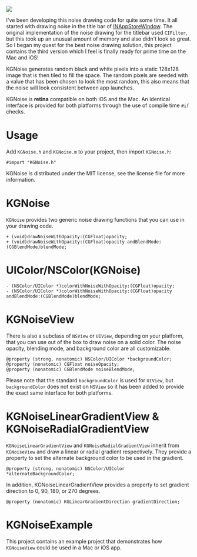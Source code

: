 ![](https://raw.github.com/kgn/KGNoise/master/screenshot.jpg)

I've been developing this noise drawing code for quite some time. It all started with drawing noise in the title bar of [INAppStoreWindow](https://github.com/indragiek/INAppStoreWindow). The original implementation of the noise drawing for the titlebar used `CIFilter`, but this took up an unusual amount of memory and also didn't look so great. So I began my quest for the best noise drawing solution, this project contains the third version which I feel is finally ready for prime time on the Mac and iOS! 

KGNoise generates random black and white pixels into a static 128x128 image that is then tiled to fill the space. The random pixels are seeded with a value that has been chosen to look the most random, this also means that the noise will look consistent between app launches.

KGNoise is **retina** compatible on both iOS and the Mac. An identical interface is provided for both platforms through the use of compile time `#if` checks.

# Usage

Add `KGNoise.h` and `KGNoise.m` to your project, then import `KGNoise.h`:

```obj-c
#import "KGNoise.h"
```

KGNoise is distributed under the MIT license, see the license file for more information.

# KGNoise

`KGNoise` provides two generic noise drawing functions that you can use in your drawing code.

```obj-c
+ (void)drawNoiseWithOpacity:(CGFloat)opacity;
+ (void)drawNoiseWithOpacity:(CGFloat)opacity andBlendMode:(CGBlendMode)blendMode;
```

# UIColor/NSColor(KGNoise)

```
- (NSColor/UIColor *)colorWithNoiseWithOpacity:(CGFloat)opacity;
- (NSColor/UIColor *)colorWithNoiseWithOpacity:(CGFloat)opacity andBlendMode:(CGBlendMode)blendMode;
```

# KGNoiseView

There is also a subclass of `NSView` or `UIView`, depending on your platform, that you can use out of the box to draw noise on a solid color. The noise opacity, blending mode, and background color are all customizable.

```obj-c
@property (strong, nonatomic) NSColor/UIColor *backgroundColor;
@property (nonatomic) CGFloat noiseOpacity;
@property (nonatomic) CGBlendMode noiseBlendMode;
```

Please note that the standard `backgroundColor` is used for `UIView`, but `backgroundColor` does not exist on `NSView` so it has been added to provide the exact same interface for both platforms.

# KGNoiseLinearGradientView & KGNoiseRadialGradientView

`KGNoiseLinearGradientView` and `KGNoiseRadialGradientView` inherit from `KGNoiseView` and draw a linear or radial gradient respectively. They provide a property to set the alternate background color to be used in the gradient.

```obj-c
@property (strong, nonatomic) NSColor/UIColor *alternateBackgroundColor;
```

In addition, KGNoiseLinearGradientView provides a property to set gradient direction to 0, 90, 180, or 270 degrees.

```obj-c
@property (nonatomic) KGLinearGradientDirection gradientDirection;
```

# KGNoiseExample

This project contains an example project that demonstrates how `KGNoiseView` could be used in a Mac or iOS app.

